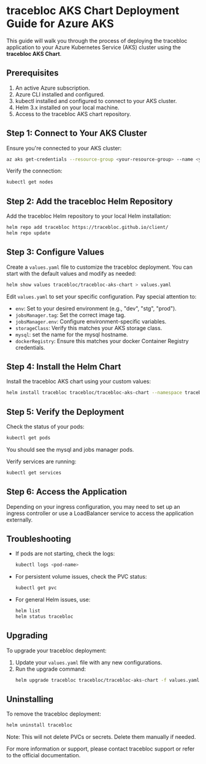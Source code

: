 


# tracebloc AKS Chart Deployment Guide for Azure AKS

This guide will walk you through the process of deploying the tracebloc application to your Azure Kubernetes Service (AKS) cluster using the **tracebloc AKS Chart**.

## Prerequisites

1. An active Azure subscription.
2. Azure CLI installed and configured.
3. kubectl installed and configured to connect to your AKS cluster.
4. Helm 3.x installed on your local machine.
5. Access to the tracebloc AKS chart repository.

## Step 1: Connect to Your AKS Cluster

Ensure you're connected to your AKS cluster:

```bash
az aks get-credentials --resource-group <your-resource-group> --name <your-aks-cluster-name>
```

Verify the connection:

```bash
kubectl get nodes
```

## Step 2: Add the tracebloc Helm Repository

Add the tracebloc Helm repository to your local Helm installation:

```bash
helm repo add tracebloc https://tracebloc.github.io/client/
helm repo update
```

## Step 3: Configure Values

Create a `values.yaml` file to customize the tracebloc deployment. You can start with the default values and modify as needed:

```bash
helm show values tracebloc/tracebloc-aks-chart > values.yaml
```

Edit `values.yaml` to set your specific configuration. Pay special attention to:

- `env`: Set to your desired environment (e.g., "dev", "stg", "prod").
- `jobsManager.tag`: Set the correct image tag.
- `jobsManager.env`: Configure environment-specific variables.
- `storageClass`: Verify this matches your AKS storage class.
- `mysql`: set the name for the mysql hostname.
- `dockerRegistry`: Ensure this matches your docker Container Registry credentials.



## Step 4: Install the Helm Chart

Install the tracebloc AKS chart using your custom values:

```bash
helm install tracebloc tracebloc/tracebloc-aks-chart --namespace tracebloc --create-namespace -f values.yaml
```

## Step 5: Verify the Deployment

Check the status of your pods:

```bash
kubectl get pods
```
You should see the mysql and jobs manager pods.


Verify services are running:

```bash
kubectl get services
```

## Step 6: Access the Application

Depending on your ingress configuration, you may need to set up an ingress controller or use a LoadBalancer service to access the application externally.

## Troubleshooting

- If pods are not starting, check the logs:
  ```bash
  kubectl logs <pod-name>
  ```
- For persistent volume issues, check the PVC status:
  ```bash
  kubectl get pvc
  ```
- For general Helm issues, use:
  ```bash
  helm list
  helm status tracebloc
  ```

## Upgrading

To upgrade your tracebloc deployment:

1. Update your `values.yaml` file with any new configurations.
2. Run the upgrade command:
   ```bash
   helm upgrade tracebloc tracebloc/tracebloc-aks-chart -f values.yaml
   ```

## Uninstalling

To remove the tracebloc deployment:

```bash
helm uninstall tracebloc
```

Note: This will not delete PVCs or secrets. Delete them manually if needed.

For more information or support, please contact tracebloc support or refer to the official documentation.
